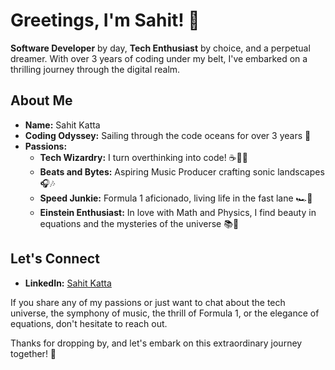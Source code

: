 # Greetings, I'm Sahit! 🚀

**Software Developer** by day, **Tech Enthusiast** by choice, and a perpetual dreamer. With over 3 years of coding under my belt, I've embarked on a thrilling journey through the digital realm.

## About Me

- **Name:** Sahit Katta
- **Coding Odyssey:** Sailing through the code oceans for over 3 years 🌊
- **Passions:**
  - **Tech Wizardry:** I turn overthinking into code! ☕👨‍💻
  - **Beats and Bytes:** Aspiring Music Producer crafting sonic landscapes 🎧🎶
  - **Speed Junkie:** Formula 1 aficionado, living life in the fast lane 🏎️💨
  - **Einstein Enthusiast:** In love with Math and Physics, I find beauty in equations and the mysteries of the universe 📚🌌


## Let's Connect

- **LinkedIn:** [Sahit Katta](https://www.linkedin.com/in/sahitkatta/)


If you share any of my passions or just want to chat about the tech universe, the symphony of music, the thrill of Formula 1, or the elegance of equations, don't hesitate to reach out.

Thanks for dropping by, and let's embark on this extraordinary journey together! 🌟
